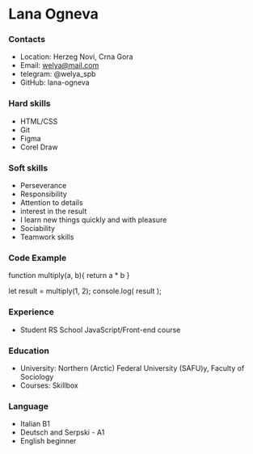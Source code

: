 # Lana Ogneva

### Contacts

* Location: Herzeg Novi, Crna Gora
* Email: welya@mail.com
* telegram: @welya_spb
* GitHub: lana-ogneva


### Hard skills

* HTML/CSS
* Git
* Figma
* Corel Draw 


### Soft skills

* Perseverance
* Responsibility
* Attention to details
* interest in the result
* I learn new things quickly and with pleasure
* Sociability
* Teamwork skills


### Code Example

function multiply(a, b){
  return a * b
}

let result = multiply(1, 2);
console.log( result );


### Experience

* Student RS School JavaScript/Front-end course


### Education

* University: Northern (Arctic) Federal University (SAFU)y, Faculty of Sociology
* Courses: Skillbox


### Language

* Italian B1
* Deutsch and Serpski - A1
* English beginner

